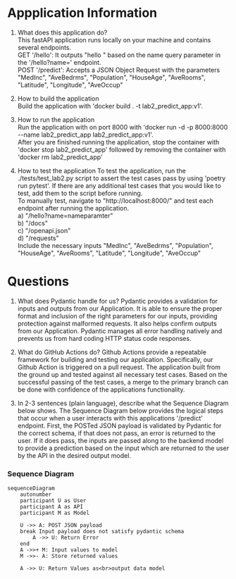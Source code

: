 # Appplication Information
1) What does this application do?  
  This fastAPI application runs locally on your machine and contains several endpoints.  
  GET '/hello': It outputs "hello <name>" based on the name query parameter in the '/hello?name=<name>' endpoint.  
  POST '/predict': Accepts a JSON Object Request with the parameters "MedInc", "AveBedrms", "Population", "HouseAge", 
  "AveRooms", "Latitude", "Longitude", "AveOccup"

2)  How to build the application  
  Build the application with 'docker build . -t lab2_predict_app:v1'.

3)  How to run the application  
  Run the application with  on port 8000 with 'docker run -d -p 8000:8000 --name lab2_predict_app lab2_predict_app:v1'.  
    After you are finished running the application, stop the container with 'docker stop lab2_predict_app' followed by removing the container with 'docker rm lab2_predict_app'

4)  How to test the application
To test the application, run the ./tests/test_lab2.py script to assert the test cases pass by using 'poetry run pytest'. If there are any additional test cases that you would like to test, add them to the script before running.  
  To manually test, navigate to "http://localhost:8000/" and test each endpoint after running the application.  
    a) "/hello?name=nameparamter"  
    b) "/docs"  
    c) "/openapi.json"  
    d) "/requests"  
      Include the necessary inputs "MedInc", "AveBedrms", "Population", "HouseAge", "AveRooms", "Latitude", "Longitude", "AveOccup"

# Questions
1) What does Pydantic handle for us?
  Pydantic provides a validation for inputs and outputs from our Application. It is able to ensure the proper format and inclusion of the right parameters for our inputs, providing protection against malformed requests. It also helps confirm outputs from our Application. Pydantic manages all error handling natively and prevents us from hard coding HTTP status code responses. 

2) What do GitHub Actions do?
  Github Actions provide a repeatable framework for building and testing our application. Specifically, our Github Action is triggered on a pull request. The application built from the ground up and tested against all necessary test cases. Based on the successful passing of the test cases, a merge to the primary branch can be done with confidence of the applications functionality. 

3) In 2-3 sentences (plain language), describe what the Sequence Diagram below shows.
  The Sequence Diagram below provides the logical steps that occur when a user interacts with this applications '/predict' endpoint. First, the POSTed JSON payload is validated by Pydantic for the correct schema, if that does not pass, an error is returned to the user. If it does pass, the inputs are passed along to the backend model to provide a prediction based on the input which are returned to the user by the API in the desired output model. 


### Sequence Diagram

```mermaid
sequenceDiagram
    autonumber
    participant U as User
    participant A as API
    participant M as Model

    U ->> A: POST JSON payload
    break Input payload does not satisfy pydantic schema
        A ->> U: Return Error
    end
    A ->>+ M: Input values to model
    M ->>- A: Store returned values

    A ->> U: Return Values as<br>output data model
```
